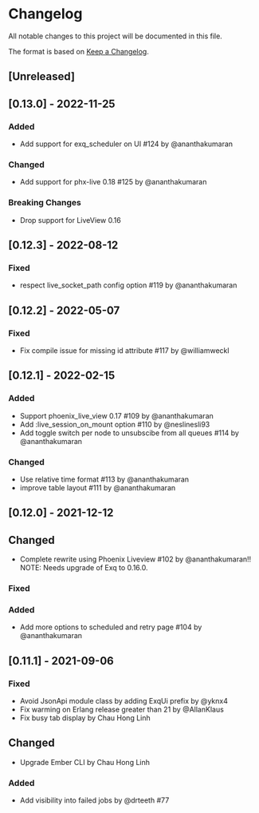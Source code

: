 # Changelog
All notable changes to this project will be documented in this file.

The format is based on [Keep a Changelog](http://keepachangelog.com/en/1.0.0/).

## [Unreleased]

## [0.13.0] - 2022-11-25
### Added
- Add support for exq_scheduler on UI #124 by @ananthakumaran
### Changed
- Add support for phx-live 0.18 #125 by @ananthakumaran
### Breaking Changes
- Drop support for LiveView 0.16

## [0.12.3] - 2022-08-12
### Fixed
- respect live_socket_path config option #119 by @ananthakumaran

## [0.12.2] - 2022-05-07
### Fixed
- Fix compile issue for missing id attribute #117 by @williamweckl

## [0.12.1] - 2022-02-15
### Added
- Support phoenix\_live\_view 0.17 #109 by @ananthakumaran
- Add :live_session_on_mount option #110 by @neslinesli93
- Add toggle switch per node to unsubscibe from all queues #114 by @ananthakumaran

### Changed
- Use relative time format #113 by @ananthakumaran
- improve table layout #111 by @ananthakumaran

## [0.12.0] - 2021-12-12

## Changed
- Complete rewrite using Phoenix Liveview #102 by @ananthakumaran!! NOTE: Needs upgrade of Exq to 0.16.0.


### Fixed


### Added
- Add more options to scheduled and retry page #104 by @ananthakumaran


## [0.11.1] - 2021-09-06

### Fixed
- Avoid JsonApi module class by adding ExqUi prefix by @yknx4
- Fix warming on Erlang release greater than 21 by @AllanKlaus
- Fix busy tab display by Chau Hong Linh

## Changed
- Upgrade Ember CLI by Chau Hong Linh

### Added
- Add visibility into failed jobs by @drteeth #77
